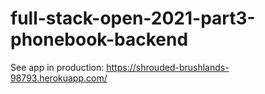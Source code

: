 # full-stack-open-2021-part3-phonebook-backend

See app in production: https://shrouded-brushlands-98793.herokuapp.com/
